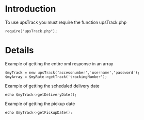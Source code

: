 # Introduction #

To use upsTrack you must require the function upsTrack.php

```
require("upsTrack.php");
```


# Details #

Example of getting the entire xml response in an array

```
$myTrack = new upsTrack('accessnumber','username','password');
$myArray = $myRate->getTrack('trackingNumber');
```

Example of getting the scheduled delivery date

```
echo $myTrack->getDeliveryDate();
```

Example of getting the pickup date

```
echo $myTrack->getPickupDate();
```